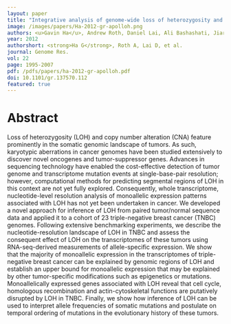 ```yaml
---
layout: paper
title: "Integrative analysis of genome-wide loss of heterozygosity and monoallelic expression at nucleotide resolution reveals disrupted pathways in triple-negative breast cancer"
image: /images/papers/Ha-2012-gr-apolloh.png
authors: <u>Gavin Ha</u>, Andrew Roth, Daniel Lai, Ali Bashashati, Jiarui Ding, Rodrigo Goya, Ryan Giuliany, Jamie Rosner, Arusha Oloumi, Karey Shumansky, Suet-Feung Chin, Gulisa Turashvili, Martin Hirst, Carlos Caldas, Marco A. Marra, Samuel Aparicio, Sohrab P. Shah.
year: 2012
authorshort: <strong>Ha G</strong>, Roth A, Lai D, et al.
journal: Genome Res.
vol: 22
page: 1995-2007
pdf: /pdfs/papers/ha-2012-gr-apolloh.pdf
doi: 10.1101/gr.137570.112
featured: true
---
```


# Abstract

Loss of heterozygosity (LOH) and copy number alteration (CNA) feature prominently in the somatic genomic landscape of tumors. As such, karyotypic aberrations in cancer genomes have been studied extensively to discover novel oncogenes and tumor-suppressor genes. Advances in sequencing technology have enabled the cost-effective detection of tumor genome and transcriptome mutation events at single-base-pair resolution; however, computational methods for predicting segmental regions of LOH in this context are not yet fully explored. Consequently, whole transcriptome, nucleotide-level resolution analysis of monoallelic expression patterns associated with LOH has not yet been undertaken in cancer. We developed a novel approach for inference of LOH from paired tumor/normal sequence data and applied it to a cohort of 23 triple-negative breast cancer (TNBC) genomes. Following extensive benchmarking experiments, we describe the nucleotide-resolution landscape of LOH in TNBC and assess the consequent effect of LOH on the transcriptomes of these tumors using RNA-seq-derived measurements of allele-specific expression. We show that the majority of monoallelic expression in the transcriptomes of triple-negative breast cancer can be explained by genomic regions of LOH and establish an upper bound for monoallelic expression that may be explained by other tumor-specific modifications such as epigenetics or mutations. Monoallelically expressed genes associated with LOH reveal that cell cycle, homologous recombination and actin-cytoskeletal functions are putatively disrupted by LOH in TNBC. Finally, we show how inference of LOH can be used to interpret allele frequencies of somatic mutations and postulate on temporal ordering of mutations in the evolutionary history of these tumors.
